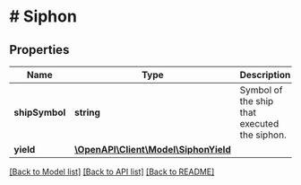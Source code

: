 # # Siphon

## Properties

Name | Type | Description | Notes
------------ | ------------- | ------------- | -------------
**shipSymbol** | **string** | Symbol of the ship that executed the siphon. |
**yield** | [**\OpenAPI\Client\Model\SiphonYield**](SiphonYield.md) |  |

[[Back to Model list]](../../README.md#models) [[Back to API list]](../../README.md#endpoints) [[Back to README]](../../README.md)
